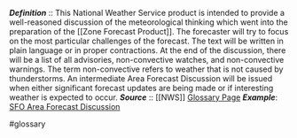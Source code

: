 ***Definition***    :: This National Weather Service product is intended to provide a well-reasoned discussion of the meteorological thinking which went into the preparation of the [[Zone Forecast Product]]. The forecaster will try to focus on the most particular challenges of the forecast. The text will be written in plain language or in proper contractions. At the end of the discussion, there will be a list of all advisories, non-convective watches, and non-convective warnings. The term non-convective refers to weather that is not caused by thunderstorms. An intermediate Area Forecast Discussion will be issued when either significant forecast updates are being made or if interesting weather is expected to occur.
***Source***         :: [[NWS]] [Glossary Page](https://forecast.weather.gov/glossary.php?word=Area%20Forecast%20Discussion)
***Example***: [SFO Area Forecast Discussion](https://forecast.weather.gov/product.php?format=CI&glossary=1&issuedby=MTR&product=AFD&site=MTR&version=1)

#glossary